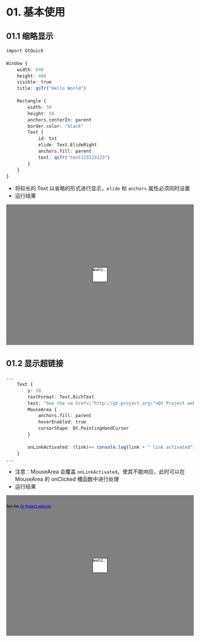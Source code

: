 # 01. 基本使用

## 01.1 缩略显示

```q
import QtQuick

Window {
    width: 640
    height: 480
    visible: true
    title: qsTr("Hello World")

    Rectangle {
        width: 50
        height: 50
        anchors.centerIn: parent
        border.color: "black"
        Text {
            id: txt
            elide: Text.ElideRight
            anchors.fill: parent
            text: qsTr("text123123123")
        }
    }
}

```

- 将较长的 Text 以省略的形式进行显示，`elide` 和 `anchors` 属性必须同时设置
- 运行结果

![](./images/08/Snipaste_2023-05-20_11-01-27.png)

## 01.2 显示超链接

```q
...
    Text {
        y: 30
        textFormat: Text.RichText
        text: "See the <a href=\"http://qt-project.org\">Qt Project website</a>."
        MouseArea {
            anchors.fill: parent
            hoverEnabled: true
            cursorShape: Qt.PointingHandCursor
        }

        onLinkActivated: (link)=> console.log(link + " link activated")
    }
...
```

- 注意：MouseArea 会覆盖 `onLinkActivated`，使其不能响应，此时可以在 MouseArea 的 onClicked 槽函数中进行处理
- 运行结果

![](./images/08/Snipaste_2023-05-20_11-41-11.png)